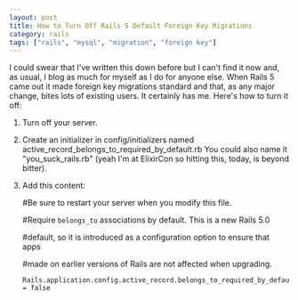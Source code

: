 ```yaml
---
layout: post
title: How to Turn Off Rails 5 Default Foreign Key Migrations
category: rails
tags: ["rails", "mysql", "migration", "foreign key"]
---
```

I could swear that I've written this down before but I can't find it now and, as usual, I blog as much for myself as I do for anyone else.  When Rails 5 came out it made foreign key migrations standard and that, as any major change, bites lots of existing users.  It certainly has me.  Here's how to turn it off:

1.  Turn off your server.
2.  Create an initializer in config/initializers named active_record_belongs_to_required_by_default.rb  You could also name it "you_suck_rails.rb" (yeah I'm at ElixirCon so hitting this, today, is beyond bitter).
3.  Add this content:

    #Be sure to restart your server when you modify this file.

    #Require `belongs_to` associations by default. This is a new Rails 5.0

    #default, so it is introduced as a configuration option to ensure that apps

    #made on earlier versions of Rails are not affected when upgrading.

        Rails.application.config.active_record.belongs_to_required_by_default = false

